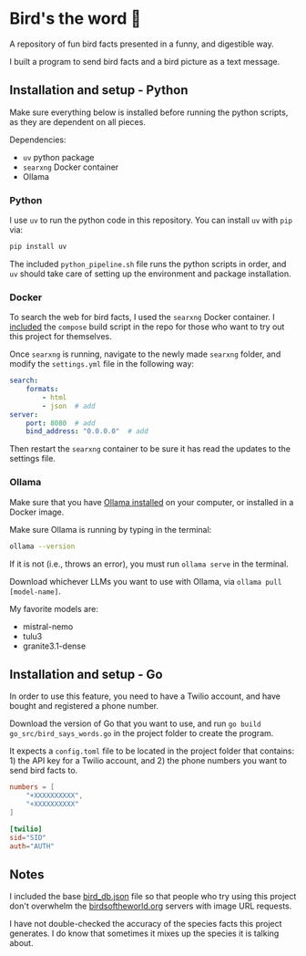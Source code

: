 # Bird's the word 🦜

A repository of fun bird facts presented in a funny, and digestible way.

I built a program to send bird facts and a bird picture as a text message.

## Installation and setup - Python

Make sure everything below is installed before running the python scripts, as they are dependent on all pieces. 

Dependencies:
- `uv` python package
- `searxng` Docker container
- Ollama

### Python

I use `uv` to run the python code in this repository. You can install `uv` with `pip` via:

```bash
pip install uv
```

The included `python_pipeline.sh` file runs the python scripts in order, and `uv` should take care of setting up the environment and package installation.

### Docker

To search the web for bird facts, I used the `searxng` Docker container.
I [included](./docker-compose.yaml) the `compose` build script in the repo for those who want to try out this project for themselves.

Once `searxng` is running, navigate to the newly made `searxng` folder, and modify the `settings.yml` file in the following way:

```yaml
search:
    formats:
        - html
        - json  # add
server:
    port: 8080  # add
    bind_address: "0.0.0.0"  # add
```

Then restart the `searxng` container to be sure it has read the updates to the settings file.

### Ollama

Make sure that you have [Ollama installed](https://ollama.com/download) on your computer, or installed in a Docker image.

Make sure Ollama is running by typing in the terminal:

```bash
ollama --version
```

If it is not (i.e., throws an error), you must run `ollama serve` in the terminal.

Download whichever LLMs you want to use with Ollama, via `ollama pull [model-name]`.

My favorite models are:

- mistral-nemo
- tulu3
- granite3.1-dense

## Installation and setup - Go

In order to use this feature, you need to have a Twilio account, and have bought and registered a phone number.

Download the version of Go that you want to use, and run `go build go_src/bird_says_words.go` in the project folder to create the program.

It expects a `config.toml` file to be located in the project folder that contains: 1) the API key for a Twilio account, and 2) the phone numbers you want to send bird facts to.

```toml
numbers = [
    "+XXXXXXXXXX",
    "+XXXXXXXXXX"
]

[twilio]
sid="SID"
auth="AUTH"
```

## Notes

I included the base [bird_db.json](./python_src/bird_db.json) file so that people who try using this project don't overwhelm the [birdsoftheworld.org](https://birdsoftheworld.org/bow/home) servers with image URL requests.

I have not double-checked the accuracy of the species facts this project generates. I do know that sometimes it mixes up the species it is talking about.